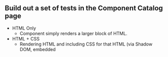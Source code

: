 ## Build out a set of tests in the Component Catalog page
* HTML Only
  * Component simply renders a larger block of HTML.
* HTML + CSS
  * Rendering HTML and including CSS for that HTML (via Shadow DOM, embedded <style> block, JavaScript CSS, etc.).
* String Attributes
  * A component which utilizes the string values of attributes set in the DOM on the component.
* Boolean, Object, Array, and Other Attribute Types
  * Very similar to the previous but demonstrating dealing with attributes which will always have a specific type of value.
* Code in the Component
  * Conditionally generating HTML from within the component.
* Wrapping Inner HTML or Text
  * Utilizing the contents of the element in the output from the component. For example, <big>Bartleby</big> making use of "Bartleby" rather than just discarding it.
* HTML from an External File
  * The HTML to render must come from a file other than the one from which the component came.
* Exposing Events
  * Input to components is via attributes (and properties/functions if you're dealing with them from JavaScript) but output from them is via events. Expose some events and tie the parent to them.
* Interacting with Another Component
* One Component Using Another Component
* Changing Class or Style
* Repeating Elements
* Connecting to a Redux Model
* Unit Testing Examples
  * Demonstrate testing several different aspects to a component like those above. Especially, it's output to the DOM and interacting with it via JavaScript after it's instantiated.

## To Do List
* Make the line chart work
* Add shadow DOM to the Polymer version
